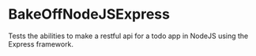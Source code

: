 # BakeOffNodeJSExpress
Tests the abilities to make a restful api for a todo app in NodeJS using the Express framework.
